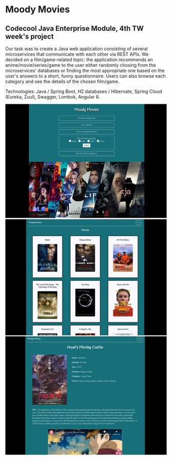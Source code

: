 # Moody Movies
## Codecool Java Enterprise Module, 4th TW week's project

Our task was to create a Java web application consisting of several microservices that communicate with each other via REST APIs. We decided on a film/game-related topic: the application recommends an anime/movie/series/game to the user either randomly chosing from the microservices' databases or finding the most appropriate one based on the user's answers to a short, funny questionnaire. Users can also browse each category and see the details of the chosen film/game.

Technologies: Java / Spring Boot, H2 databases / Hibernate, Spring Cloud (Eureka, Zuul), Swagger, Lombok, Angular 8.

![Moody Movies home page](moodymovies1.png)
![Moody Movies movies page](moodymovies2.png)
![Moody Movies details page](moodymovies3.png)

